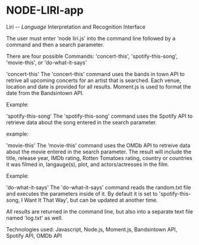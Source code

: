 # NODE-LIRI-app

Liri -- _Language_ Interpretation and Recognition Interface

The user must enter 'node liri.js' into the command line followed by a command and then a search parameter.

There are four possible Commands: 'concert-this', 'spotify-this-song', 'movie-this', or 'do-what-it-says'

'concert-this'
The 'concert-this' command uses the bands in town API to retrive all upcoming concerts for an artist that is searched. Each venue, location and date is provided for all results. Moment.js is used to format the date from the Bandsintown API.

Example: 



'spotify-this-song'
The 'spotify-this-song' command uses the Spotify API to retrieve data about the song entered in the search parameter.

example: 



'movie-this'
The 'movie-this' command uses the OMDb API to retreive data about the movie entered in the search parameter. The result will include the title, release year, IMDb rating, Rotten Tomatoes rating, country or countries it was filmed in, langauge(s), plot, and actors/actresses in the film.

Example:



'do-what-it-says'
The 'do-what-it-says' command reads the random.txt file and executes the parameters inside of it. By default it is set to 'spotify-this-song, I Want It That Way', but can be updated at another time. 



All results are returned in the command line, but also into a separate text file named 'log.txt' as well.

Technologies used: Javascript, Node.js, Moment.js, Bandsintown API, Spotify API, OMDb API